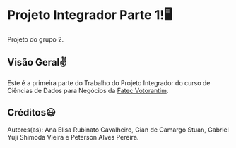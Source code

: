# Projeto Integrador Parte 1!🖥️
Projeto do grupo 2.

## Visão Geral✌️
Este é a primeira parte do Trabalho do Projeto Integrador do curso de Ciências de Dados para Negócios da
[Fatec Votorantim](https://fatecvotorantim.cps.sp.gov.br/).

## Créditos😃
Autores(as):
Ana Elisa Rubinato Cavalheiro,
Gian de Camargo Stuan,
Gabriel Yuji Shimoda Vieira e
Peterson Alves Pereira.